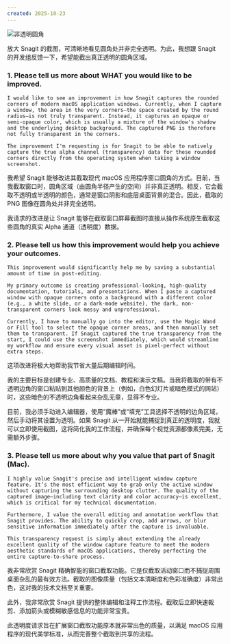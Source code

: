 ```yaml
---
created: 2025-10-23
---
```

![非透明圆角](https://lib.zhaiduting.work.gd/uPic/%E9%9D%9E%E9%80%8F%E6%98%8E%E5%9C%86%E8%A7%92.png)

放大 Snagit 的截图，可清晰地看见圆角处并非完全透明。为此，我想跟 Snagit 的开发组反馈一下，希望能截出真正透明的圆角区域。

### 1. Please tell us more about WHAT you would like to be improved.

```
I would like to see an improvement in how Snagit captures the rounded corners of modern macOS application windows. Currently, when I capture a window, the area in the very corners—the space created by the round radius—is not truly transparent. Instead, it captures an opaque or semi-opaque color, which is usually a mixture of the window's shadow and the underlying desktop background. The captured PNG is therefore not fully transparent in the corners.

The improvement I'm requesting is for Snagit to be able to natively capture the true alpha channel (transparency) data for these rounded corners directly from the operating system when taking a window screenshot.
```

我希望 Snagit 能够改进其截取现代 macOS 应用程序窗口圆角的方式。目前，当我截取窗口时，圆角区域（由圆角半径产生的空间）并非真正透明。相反，它会截取不透明或半透明的颜色，通常是窗口阴影和底层桌面背景的混合。因此，截取的 PNG 图像在圆角处并非完全透明。

我请求的改进是让 Snagit 能够在截取窗口屏幕截图时直接从操作系统原生截取这些圆角的真实 Alpha 通道（透明度）数据。

### 2. Please tell us how this improvement would help you achieve your outcomes.

```
This improvement would significantly help me by saving a substantial amount of time in post-editing.

My primary outcome is creating professional-looking, high-quality documentation, tutorials, and presentations. When I paste a captured window with opaque corners onto a background with a different color (e.g., a white slide, or a dark-mode website), the dark, non-transparent corners look messy and unprofessional.

Currently, I have to manually go into the editor, use the Magic Wand or Fill tool to select the opaque corner areas, and then manually set them to transparent. If Snagit captured the true transparency from the start, I could use the screenshot immediately, which would streamline my workflow and ensure every visual asset is pixel-perfect without extra steps.
```

这项改进将极大地帮助我节省大量后期编辑时间。

我的主要目标是创建专业、高质量的文档、教程和演示文稿。当我将截取的带有不透明边角的窗口粘贴到其他颜色的背景上（例如，白色幻灯片或暗色模式的网站）时，这些暗色的不透明边角看起来杂乱无章，显得不专业。

目前，我必须手动进入编辑器，使用“魔棒”或“填充”工具选择不透明的边角区域，然后手动将其设置为透明。如果 Snagit 从一开始就能捕捉到真正的透明度，我就可以立即使用截图，这将简化我的工作流程，并确保每个视觉资源都像素完美，无需额外步骤。

### 3. Please tell us more about why you value that part of Snagit (Mac).

```
I highly value Snagit's precise and intelligent window capture feature. It’s the most efficient way to grab only the active window without capturing the surrounding desktop clutter. The quality of the captured image—including text clarity and color accuracy—is excellent, which is critical for my technical documentation.

Furthermore, I value the overall editing and annotation workflow that Snagit provides. The ability to quickly crop, add arrows, or blur sensitive information immediately after the capture is invaluable.

This transparency request is simply about extending the already excellent quality of the window capture feature to meet the modern aesthetic standards of macOS applications, thereby perfecting the entire capture-to-share process.
```

我非常欣赏 Snagit 精确智能的窗口截取功能。它是仅截取活动窗口而不捕捉周围桌面杂乱的最有效方法。截取的图像质量（包括文本清晰度和色彩准确度）非常出色，这对我的技术文档至关重要。

此外，我非常欣赏 Snagit 提供的整体编辑和注释工作流程。截取后立即快速裁剪、添加箭头或模糊敏感信息的功能非常宝贵。

此透明度请求旨在扩展窗口截取功能原本就非常出色的质量，以满足 macOS 应用程序的现代美学标准，从而完善整个截取到共享的流程。
